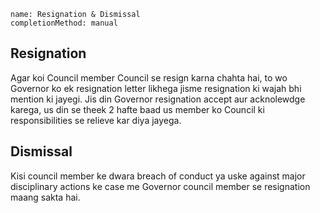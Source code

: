 ```ngMeta
name: Resignation & Dismissal
completionMethod: manual
```
## Resignation
Agar koi Council member Council se resign karna chahta hai, to wo Governor ko ek resignation letter likhega jisme resignation ki wajah bhi mention ki jayegi. Jis din Governor resignation accept aur acknolewdge karega, us din se theek 2 hafte baad us member ko Council ki responsibilities se relieve kar diya jayega. 

## Dismissal
Kisi council member ke dwara breach of conduct ya uske against major disciplinary actions ke case me Governor council member se resignation maang sakta hai.
